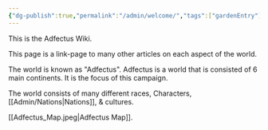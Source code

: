 ```yaml
---
{"dg-publish":true,"permalink":"/admin/welcome/","tags":["gardenEntry"]}
---
```


This is the Adfectus Wiki.

This page is a link-page to many other articles on each aspect of the world.

The world is known as "Adfectus". Adfectus is a world that is consisted of 6 main continents. It is the focus of this campaign.

The world consists of many different races, Characters, [[Admin/Nations\|Nations]], & cultures.

[[Adfectus_Map.jpeg|Adfectus Map]]. 
